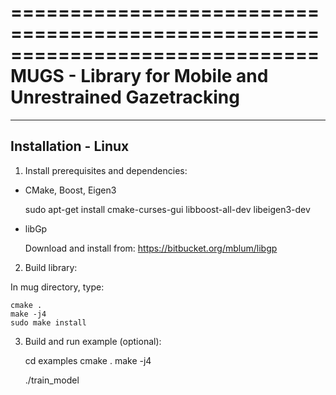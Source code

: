 ==============================================================================
 MUGS - Library for Mobile and Unrestrained Gazetracking
==============================================================================

------------------------------------------------------------------------------
 Installation - Linux
------------------------------------------------------------------------------

1. Install prerequisites and dependencies:

* CMake, Boost, Eigen3

    sudo apt-get install cmake-curses-gui libboost-all-dev libeigen3-dev 

* libGp

    Download and install from:
    https://bitbucket.org/mblum/libgp
    

2. Build library:

In mug directory, type:

    cmake .
    make -j4
    sudo make install


3. Build and run example (optional):

    cd examples
    cmake .
    make -j4

    ./train_model





